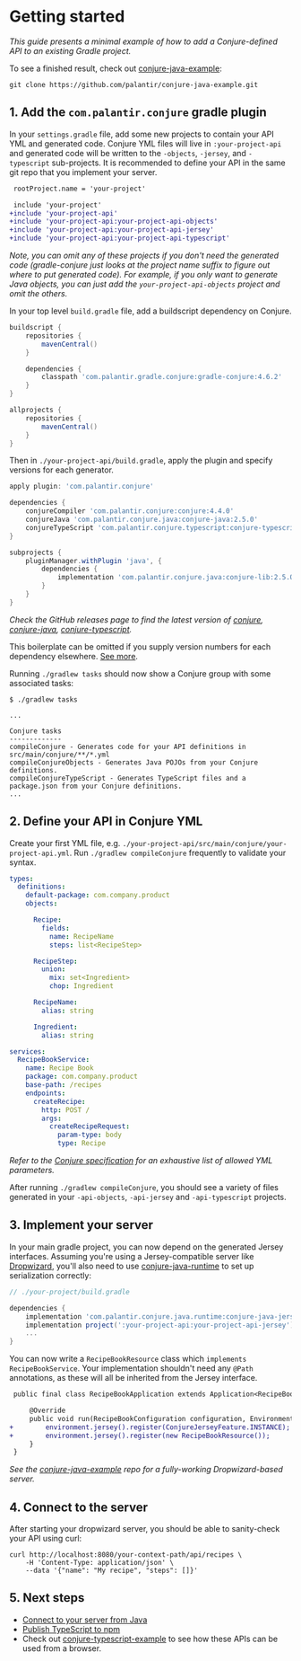 # Getting started

_This guide presents a minimal example of how to add a Conjure-defined API to an existing Gradle project._

To see a finished result, check out [conjure-java-example](https://github.com/palantir/conjure-java-example):

```
git clone https://github.com/palantir/conjure-java-example.git
```

## 1. Add the `com.palantir.conjure` gradle plugin

In your `settings.gradle` file, add some new projects to contain your API YML and generated code. Conjure YML files will live in `:your-project-api` and generated code will be written to the `-objects`, `-jersey`, and `-typescript` sub-projects. It is recommended to define your API in the same git repo that you implement your server.

```diff
 rootProject.name = 'your-project'

 include 'your-project'
+include 'your-project-api'
+include 'your-project-api:your-project-api-objects'
+include 'your-project-api:your-project-api-jersey'
+include 'your-project-api:your-project-api-typescript'
```

_Note, you can omit any of these projects if you don't need the generated code (gradle-conjure just looks at the project name suffix to figure out where to put generated code).  For example, if you only want to generate Java objects, you can just add the `your-project-api-objects` project and omit the others._

In your top level `build.gradle` file, add a buildscript dependency on Conjure.

```groovy
buildscript {
    repositories {
        mavenCentral()
    }

    dependencies {
        classpath 'com.palantir.gradle.conjure:gradle-conjure:4.6.2'
    }
}

allprojects {
    repositories {
        mavenCentral()
    }
}
```

Then in `./your-project-api/build.gradle`, apply the plugin and specify versions for each generator.

```groovy
apply plugin: 'com.palantir.conjure'

dependencies {
    conjureCompiler 'com.palantir.conjure:conjure:4.4.0'
    conjureJava 'com.palantir.conjure.java:conjure-java:2.5.0'
    conjureTypeScript 'com.palantir.conjure.typescript:conjure-typescript:3.4.0'
}

subprojects {
    pluginManager.withPlugin 'java', {
        dependencies {
            implementation 'com.palantir.conjure.java:conjure-lib:2.5.0'
        }
    }
}
```

_Check the GitHub releases page to find the latest version of [conjure](https://github.com/palantir/conjure/releases), [conjure-java](https://github.com/palantir/conjure-java/releases), [conjure-typescript](https://github.com/palantir/conjure-typescript/releases)._

This boilerplate can be omitted if you supply version numbers for each dependency elsewhere. [See more](/docs/gradle_decoupled_versions.md).

Running `./gradlew tasks` should now show a Conjure group with some associated tasks:

```
$ ./gradlew tasks

...

Conjure tasks
-------------
compileConjure - Generates code for your API definitions in src/main/conjure/**/*.yml
compileConjureObjects - Generates Java POJOs from your Conjure definitions.
compileConjureTypeScript - Generates TypeScript files and a package.json from your Conjure definitions.
...
```

## 2. Define your API in Conjure YML

Create your first YML file, e.g. `./your-project-api/src/main/conjure/your-project-api.yml`.  Run `./gradlew compileConjure` frequently to validate your syntax.

```yaml
types:
  definitions:
    default-package: com.company.product
    objects:

      Recipe:
        fields:
          name: RecipeName
          steps: list<RecipeStep>

      RecipeStep:
        union:
          mix: set<Ingredient>
          chop: Ingredient

      RecipeName:
        alias: string

      Ingredient:
        alias: string

services:
  RecipeBookService:
    name: Recipe Book
    package: com.company.product
    base-path: /recipes
    endpoints:
      createRecipe:
        http: POST /
        args:
          createRecipeRequest:
            param-type: body
            type: Recipe
```

*Refer to the [Conjure specification](/docs/spec/conjure_definitions.md) for an exhaustive list of allowed YML parameters.*

After running `./gradlew compileConjure`, you should see a variety of files generated in your `-api-objects`, `-api-jersey` and `-api-typescript` projects.

## 3. Implement your server

In your main gradle project, you can now depend on the generated Jersey interfaces.  Assuming you're using a Jersey-compatible server like [Dropwizard](https://github.com/dropwizard/dropwizard), you'll also need to use [conjure-java-runtime](https://github.com/palantir/conjure-java-runtime) to set up serialization correctly:

```groovy
// ./your-project/build.gradle

dependencies {
    implementation 'com.palantir.conjure.java.runtime:conjure-java-jersey-server:latest.release'
    implementation project(':your-project-api:your-project-api-jersey')
    ...
}
```

You can now write a `RecipeBookResource` class which `implements RecipeBookService`.  Your implementation shouldn't need any `@Path` annotations, as these will all be inherited from the Jersey interface.

```diff
 public final class RecipeBookApplication extends Application<RecipeBookConfiguration> {

     @Override
     public void run(RecipeBookConfiguration configuration, Environment environment) {
+        environment.jersey().register(ConjureJerseyFeature.INSTANCE);
+        environment.jersey().register(new RecipeBookResource());
     }
 }
```

_See the [conjure-java-example](https://github.com/palantir/conjure-java-example) repo for a fully-working Dropwizard-based server._

## 4. Connect to the server

After starting your dropwizard server, you should be able to sanity-check your API using curl:

```
curl http://localhost:8080/your-context-path/api/recipes \
    -H 'Content-Type: application/json' \
    --data '{"name": "My recipe", "steps": []}'
```

## 5. Next steps

- [Connect to your server from Java](/docs/howto/connect_from_java.md)
- [Publish TypeScript to npm](/docs/howto/publish_typescript_to_npm.md)
- Check out [conjure-typescript-example](https://github.com/palantir/conjure-typescript-example) to see how these APIs can be used from a browser.

